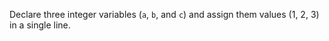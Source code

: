 Declare three integer variables (`a`, `b`, and `c`) and assign them values (1, 2, 3) in a single line.